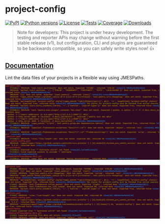 # project-config

[![PyPI][pypi-version-badge-link]][pypi-link]
[![Python versions][pypi-pyversions-badge-link]][pypi-link]
[![License][license-image]][license-link]
[![Tests][tests-image]][tests-link]
[![Coverage][coverage-image]][coverage-link]
[![Downloads][pypi-downloads-image]][pypi-downloads-link]


> Note for developers: This project is under heavy development.
The testing and reporter APIs may change without warning before the
first stable release (v1), but configuration, CLI and plugins are
guaranteed to be backwards compatible, so you can safely write
styles now! :+1:

## [Documentation](https://mondeja.github.io/project-config/latest/)

Lint the data files of your projects in a flexible way using JMESPaths.

![project-config check](https://raw.githubusercontent.com/mondeja/project-config/fix-bugs-3/docs/_static/img/project-config-check.png)

![project-config fix](https://raw.githubusercontent.com/mondeja/project-config/fix-bugs-3/docs/_static/img/project-config-fix.png)

[pypi-link]: https://pypi.org/project/project-config
[pypi-version-badge-link]: https://img.shields.io/pypi/v/project-config?logo=pypi&logoColor=white
[pypi-pyversions-badge-link]: https://img.shields.io/pypi/pyversions/project-config?logo=python&logoColor=white
[license-image]: https://img.shields.io/pypi/l/project-config?color=light-green&logo=freebsd&logoColor=white
[license-link]: https://github.com/mondeja/project-config/blob/master/LICENSE
[tests-image]: https://img.shields.io/github/workflow/status/mondeja/project-config/CI?logo=github&label=tests
[tests-link]: https://github.com/mondeja/project-config/actions?query=workflow%3ACI
[pypi-downloads-image]: https://img.shields.io/pypi/dm/project-config?logo=pypi&logoColor=white
[pypi-downloads-link]: https://pypistats.org/packages/project-config
[coverage-image]: https://img.shields.io/coveralls/github/mondeja/project-config?logo=coveralls
[coverage-link]: https://coveralls.io/github/mondeja/project-config
